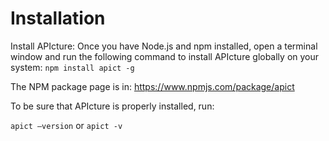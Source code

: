 
# Installation

Install APIcture: Once you have Node.js and npm installed, open a terminal window and run the following command to install APIcture globally on your system: 
      ```
      npm install apict -g
      ```
      
The NPM package page is in:
https://www.npmjs.com/package/apict

To be sure that APIcture is properly installed, run:

`apict –version` or `apict -v`